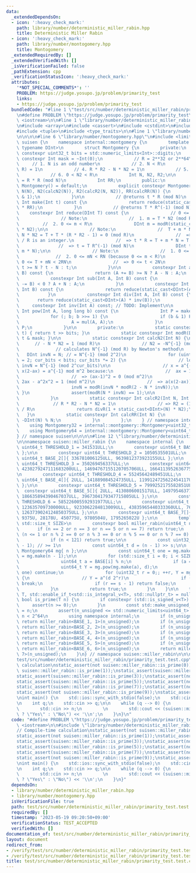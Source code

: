 ```yaml
---
data:
  _extendedDependsOn:
  - icon: ':heavy_check_mark:'
    path: library/number/deterministic_miller_rabin.hpp
    title: Deterministic Miller Rabin
  - icon: ':heavy_check_mark:'
    path: library/number/montogomery.hpp
    title: Montogomery
  _extendedRequiredBy: []
  _extendedVerifiedWith: []
  _isVerificationFailed: false
  _pathExtension: cpp
  _verificationStatusIcon: ':heavy_check_mark:'
  attributes:
    '*NOT_SPECIAL_COMMENTS*': ''
    PROBLEM: https://judge.yosupo.jp/problem/primarity_test
    links:
    - https://judge.yosupo.jp/problem/primarity_test
  bundledCode: "#line 1 \"test/src/number/deterministic_miller_rabin/primarity_test.test.cpp\"\
    \n#define PROBLEM \"https://judge.yosupo.jp/problem/primarity_test\"\n\n#include\
    \ <iostream>\n\n#line 1 \"library/number/deterministic_miller_rabin.hpp\"\n\n\n\
    \n#include <array>\n#include <cassert>\n#include <cstdint>\n#include <iterator>\n\
    #include <tuple>\n#include <type_traits>\n\n#line 1 \"library/number/montogomery.hpp\"\
    \n\n\n\n#line 6 \"library/number/montogomery.hpp\"\n#include <limits>\n\nnamespace\
    \ suisen {\n    namespace internal::montgomery {\n        template <typename Int,\
    \ typename DInt>\n        struct Montgomery {\n        private:\n            static\
    \ constexpr uint32_t bits = std::numeric_limits<Int>::digits;\n            static\
    \ constexpr Int mask = ~Int(0);\n            // R = 2**32 or 2**64\n\n       \
    \     // 1. N is an odd number\n            // 2. N < R\n            // 3. gcd(N,\
    \ R) = 1\n            // 4. R * R2 - N * N2 = 1\n            // 5. 0 < R2 < N\n\
    \            // 6. 0 < N2 < R\n            Int N, N2, R2;\n\n            // RR\
    \ = R * R (mod N)\n            Int RR;\n        public:\n            constexpr\
    \ Montgomery() = default;\n            explicit constexpr Montgomery(Int N) :\
    \ N(N), N2(calcN2(N)), R2(calcR2(N, N2)), RR(calcRR(N)) {\n                assert(N\
    \ & 1);\n            }\n\n            // @returns t * R (mod N)\n            constexpr\
    \ Int make(Int t) const {\n                return reduce(static_cast<DInt>(t)\
    \ * RR);\n            }\n            // @returns T * R^(-1) (mod N)\n        \
    \    constexpr Int reduce(DInt T) const {\n                // 0 <= T < RN\n\n\
    \                // Note:\n                //  1. m = T * N2 (mod R)\n       \
    \         //  2. 0 <= m < R\n                DInt m = modR(static_cast<DInt>(modR(T))\
    \ * N2);\n\n                // Note:\n                //  T + m * N = T + T *\
    \ N * N2 = T + T * (R * R2 - 1) = 0 (mod R)\n                //  => (T + m * N)\
    \ / R is an integer.\n                //  => t * R = T + m * N = T (mod N)\n \
    \               //  => t = T R^(-1) (mod N)\n                DInt t = divR(T +\
    \ m * N);\n\n                // Note:\n                //  1. 0 <= T < RN\n  \
    \              //  2. 0 <= mN < RN (because 0 <= m < R)\n                //  =>\
    \ 0 <= T + mN < 2RN\n                //  => 0 <= t < 2N\n                return\
    \ t >= N ? t - N : t;\n            }\n\n            constexpr Int add(Int A, Int\
    \ B) const {\n                return (A += B) >= N ? A - N : A;\n            }\n\
    \            constexpr Int sub(Int A, Int B) const {\n                return (A\
    \ -= B) < 0 ? A + N : A;\n            }\n            constexpr Int mul(Int A,\
    \ Int B) const {\n                return reduce(static_cast<DInt>(A) * B);\n \
    \           }\n            constexpr Int div(Int A, Int B) const {\n         \
    \       return reduce(static_cast<DInt>(A) * inv(B));\n            }\n       \
    \     constexpr Int inv(Int A) const; // TODO: Implement\n\n            constexpr\
    \ Int pow(Int A, long long b) const {\n                Int P = make(1);\n    \
    \            for (; b; b >>= 1) {\n                    if (b & 1) P = mul(P, A);\n\
    \                    A = mul(A, A);\n                }\n                return\
    \ P;\n            }\n\n        private:\n            static constexpr Int divR(DInt\
    \ t) { return t >> bits; }\n            static constexpr Int modR(DInt t) { return\
    \ t & mask; }\n\n            static constexpr Int calcN2(Int N) {\n          \
    \      // - N * N2 = 1 (mod R)\n                // N2 = -N^{-1} (mod R)\n\n  \
    \              // calculates N^{-1} (mod R) by Newton's method\n             \
    \   DInt invN = N; // = N^{-1} (mod 2^2)\n                for (uint32_t cur_bits\
    \ = 2; cur_bits < bits; cur_bits *= 2) {\n                    // loop invariant:\
    \ invN = N^{-1} (mod 2^cur_bits)\n\n                    // x = a^{-1} mod m =>\
    \ x(2-ax) = a^{-1} mod m^2 because:\n                    //  ax = 1 (mod m)\n\
    \                    //  => (ax-1)^2 = 0 (mod m^2)\n                    //  =>\
    \ 2ax - a^2x^2 = 1 (mod m^2)\n                    //  => a(x(2-ax)) = 1 (mod m^2)\n\
    \                    invN = modR(invN * modR(2 - N * invN));\n               \
    \ }\n                assert(modR(N * invN) == 1);\n\n                return modR(-invN);\n\
    \            }\n            static constexpr Int calcR2(Int N, Int N2) {\n   \
    \             // R * R2 - N * N2 = 1\n                // => R2 = (1 + N * N2)\
    \ / R\n                return divR(1 + static_cast<DInt>(N) * N2);\n         \
    \   }\n            static constexpr Int calcRR(Int N) {\n                return\
    \ -DInt(N) % N;\n            }\n        };\n    } // namespace internal::montgomery\n\
    \    using Montgomery32 = internal::montgomery::Montgomery<uint32_t, uint64_t>;\n\
    \    using Montgomery64 = internal::montgomery::Montgomery<uint64_t, __uint128_t>;\n\
    } // namespace suisen\n\n\n\n#line 12 \"library/number/deterministic_miller_rabin.hpp\"\
    \n\nnamespace suisen::miller_rabin {\n    namespace internal {\n        constexpr\
    \ uint64_t THRESHOLD_1 = 341531ULL;\n        constexpr uint64_t BASE_1[]{ 9345883071009581737ULL\
    \ };\n\n        constexpr uint64_t THRESHOLD_2 = 1050535501ULL;\n        constexpr\
    \ uint64_t BASE_2[]{ 336781006125ULL, 9639812373923155ULL };\n\n        constexpr\
    \ uint64_t THRESHOLD_3 = 350269456337ULL;\n        constexpr uint64_t BASE_3[]{\
    \ 4230279247111683200ULL, 14694767155120705706ULL, 16641139526367750375ULL };\n\
    \n        constexpr uint64_t THRESHOLD_4 = 55245642489451ULL;\n        constexpr\
    \ uint64_t BASE_4[]{ 2ULL, 141889084524735ULL, 1199124725622454117ULL, 11096072698276303650ULL\
    \ };\n\n        constexpr uint64_t THRESHOLD_5 = 7999252175582851ULL;\n      \
    \  constexpr uint64_t BASE_5[]{ 2ULL, 4130806001517ULL, 149795463772692060ULL,\
    \ 186635894390467037ULL, 3967304179347715805ULL };\n\n        constexpr uint64_t\
    \ THRESHOLD_6 = 585226005592931977ULL;\n        constexpr uint64_t BASE_6[]{ 2ULL,\
    \ 123635709730000ULL, 9233062284813009ULL, 43835965440333360ULL, 761179012939631437ULL,\
    \ 1263739024124850375ULL };\n\n        constexpr uint64_t BASE_7[]{ 2U, 325U,\
    \ 9375U, 28178U, 450775U, 9780504U, 1795265022U };\n\n        template <auto BASE,\
    \ std::size_t SIZE>\n        constexpr bool miller_rabin(uint64_t n) {\n     \
    \       if (n == 2 or n == 3 or n == 5 or n == 7) return true;\n            if\
    \ (n <= 1 or n % 2 == 0 or n % 3 == 0 or n % 5 == 0 or n % 7 == 0) return false;\n\
    \            if (n < 121) return true;\n\n            const uint32_t s = __builtin_ctzll(n\
    \ - 1); // >= 1\n            const uint64_t d = (n - 1) >> s;\n\n            const\
    \ Montgomery64 mg{ n };\n\n            const uint64_t one = mg.make(1), minus_one\
    \ = mg.make(n - 1);\n\n            for (std::size_t i = 0; i < SIZE; ++i) {\n\
    \                uint64_t a = BASE[i] % n;\n                if (a == 0) continue;\n\
    \                uint64_t Y = mg.pow(mg.make(a), d);\n                if (Y ==\
    \ one) continue;\n                for (uint32_t r = 0;; ++r, Y = mg.mul(Y, Y))\
    \ {\n                    // Y = a^(d 2^r)\n                    if (Y == minus_one)\
    \ break;\n                    if (r == s - 1) return false;\n                }\n\
    \            }\n            return true;\n        }\n    }\n\n    template <typename\
    \ T, std::enable_if_t<std::is_integral_v<T>, std::nullptr_t> = nullptr>\n    constexpr\
    \ bool is_prime(T n) {\n        if constexpr (std::is_signed_v<T>) {\n       \
    \     assert(n >= 0);\n        }\n        const std::make_unsigned_t<T> n_unsigned\
    \ = n;\n        assert(n_unsigned <= std::numeric_limits<uint64_t>::max()); //\
    \ n < 2^64\n        using namespace internal;\n        if (n_unsigned < THRESHOLD_1)\
    \ return miller_rabin<BASE_1, 1>(n_unsigned);\n        if (n_unsigned < THRESHOLD_2)\
    \ return miller_rabin<BASE_2, 2>(n_unsigned);\n        if (n_unsigned < THRESHOLD_3)\
    \ return miller_rabin<BASE_3, 3>(n_unsigned);\n        if (n_unsigned < THRESHOLD_4)\
    \ return miller_rabin<BASE_4, 4>(n_unsigned);\n        if (n_unsigned < THRESHOLD_5)\
    \ return miller_rabin<BASE_5, 5>(n_unsigned);\n        if (n_unsigned < THRESHOLD_6)\
    \ return miller_rabin<BASE_6, 6>(n_unsigned);\n        return miller_rabin<BASE_7,\
    \ 7>(n_unsigned);\n    }\n} // namespace suisen::miller_rabin\n\n\n#line 6 \"\
    test/src/number/deterministic_miller_rabin/primarity_test.test.cpp\"\n\n// Compile-time\
    \ calculation\nstatic_assert(not suisen::miller_rabin::is_prime(0));\nstatic_assert(not\
    \ suisen::miller_rabin::is_prime(1));\nstatic_assert(suisen::miller_rabin::is_prime(2));\n\
    static_assert(suisen::miller_rabin::is_prime(3));\nstatic_assert(not suisen::miller_rabin::is_prime(4));\n\
    static_assert(suisen::miller_rabin::is_prime(5));\nstatic_assert(not suisen::miller_rabin::is_prime(6));\n\
    static_assert(suisen::miller_rabin::is_prime(7));\nstatic_assert(not suisen::miller_rabin::is_prime(8));\n\
    static_assert(not suisen::miller_rabin::is_prime(9));\nstatic_assert(not suisen::miller_rabin::is_prime(10));\n\
    \nint main() {\n    std::ios::sync_with_stdio(false);\n    std::cin.tie(nullptr);\n\
    \n    int q;\n    std::cin >> q;\n\n    while (q --> 0) {\n        long long n;\n\
    \        std::cin >> n;\n        \n        std::cout << (suisen::miller_rabin::is_prime(n)\
    \ ? \"Yes\" : \"No\") << '\\n';\n    }\n}\n"
  code: "#define PROBLEM \"https://judge.yosupo.jp/problem/primarity_test\"\n\n#include\
    \ <iostream>\n\n#include \"library/number/deterministic_miller_rabin.hpp\"\n\n\
    // Compile-time calculation\nstatic_assert(not suisen::miller_rabin::is_prime(0));\n\
    static_assert(not suisen::miller_rabin::is_prime(1));\nstatic_assert(suisen::miller_rabin::is_prime(2));\n\
    static_assert(suisen::miller_rabin::is_prime(3));\nstatic_assert(not suisen::miller_rabin::is_prime(4));\n\
    static_assert(suisen::miller_rabin::is_prime(5));\nstatic_assert(not suisen::miller_rabin::is_prime(6));\n\
    static_assert(suisen::miller_rabin::is_prime(7));\nstatic_assert(not suisen::miller_rabin::is_prime(8));\n\
    static_assert(not suisen::miller_rabin::is_prime(9));\nstatic_assert(not suisen::miller_rabin::is_prime(10));\n\
    \nint main() {\n    std::ios::sync_with_stdio(false);\n    std::cin.tie(nullptr);\n\
    \n    int q;\n    std::cin >> q;\n\n    while (q --> 0) {\n        long long n;\n\
    \        std::cin >> n;\n        \n        std::cout << (suisen::miller_rabin::is_prime(n)\
    \ ? \"Yes\" : \"No\") << '\\n';\n    }\n}"
  dependsOn:
  - library/number/deterministic_miller_rabin.hpp
  - library/number/montogomery.hpp
  isVerificationFile: true
  path: test/src/number/deterministic_miller_rabin/primarity_test.test.cpp
  requiredBy: []
  timestamp: '2023-05-19 09:20:50+09:00'
  verificationStatus: TEST_ACCEPTED
  verifiedWith: []
documentation_of: test/src/number/deterministic_miller_rabin/primarity_test.test.cpp
layout: document
redirect_from:
- /verify/test/src/number/deterministic_miller_rabin/primarity_test.test.cpp
- /verify/test/src/number/deterministic_miller_rabin/primarity_test.test.cpp.html
title: test/src/number/deterministic_miller_rabin/primarity_test.test.cpp
---
```

